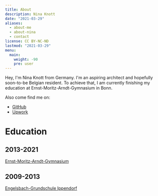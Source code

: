 ```yaml
---
title: About
description: Nina Knott
date: "2021-03-29"
aliases:
  - about-me
  - about-nina
  - contact
license: CC BY-NC-ND
lastmod: "2021-03-29"
menu:
  main:
    weight: -90
    pre: user
---
```


Hey, I'm Nina Knott from Germany. I'm an aspiring architect and hopefully soon-to-be Belgian resident. To achieve that, I am currently finishing my education at Ernst-Moritz-Arndt-Gymnasium in Bonn.

Also come find me on:
- <a href="https://github.com/nknott">GitHub</a>
- <a href="https://www.upwork.com/o/profiles/users/~0199d736dbc4842c0e/">Upwork</a>

<h1>Education</h1>
<h2>2013-2021</h2>
<a href="https://www.ema-bonn.de/">Ernst-Moritz-Arndt-Gymnasium</a>
<h2>2009-2013</h2>
<a href="https://www.engelsbachschule.de/">Engelsbach-Grundschule Ippendorf</a>

